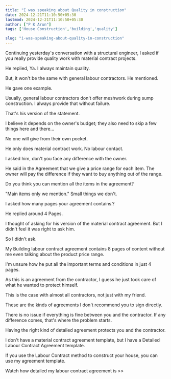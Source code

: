 ```yaml
---
title: "I was speaking about Quality in construction"
date: 2024-12-21T11:10:50+05:30
lastmod: 2024-12-21T11:10:50+05:30
author: ["P K Arun"]
tags: ['House Construction','building','quality']

slug: "i-was-speaking-about-quality-in-construction"
---
```


Continuing yesterday's conversation with a structural engineer, I asked if you really provide quality work with material contract projects.

He replied, Ya. I always maintain quality.

But, it won't be the same with general labour contractors. He mentioned.

He gave one example.

Usually, general labour contractors don't offer meshwork during sump construction. I always provide that without failure.

That's his version of the statement.

I believe it depends on the owner's budget; they also need to skip a few things here and there…

No one will give from their own pocket.

He only does material contract work. No labour contact.

I asked him, don't you face any difference with the owner.

He said in the Agreement that we give a price range for each item. The owner will pay the difference if they want to buy anything out of the range.

Do you think you can mention all the items in the agreement?

"Main items only we mention." Small things we don't.

I asked how many pages your agreement contains.?

He replied around 4 Pages.

I thought of asking for his version of the material contract agreement. But I didn't feel it was right to ask him.

So I didn't ask.

My Building labour contract agreement contains 8 pages of content without me even talking about the product price range.

I'm unsure how he put all the important terms and conditions in just 4 pages.

As this is an agreement from the contractor, I guess he just took care of what he wanted to protect himself.

This is the case with almost all contractors, not just with my friend.

These are the kinds of agreements I don't recommend you to sign directly.

There is no issue if everything is fine between you and the contractor. If any difference comes, that's where the problem starts.

Having the right kind of detailed agreement protects you and the contractor.

I don't have a material contract agreement template, but I have a Detailed Labour Contract Agreement template.

If you use the Labour Contract method to construct your house, you can use my agreement template.

Watch how detailed my labour contract agreement is >>